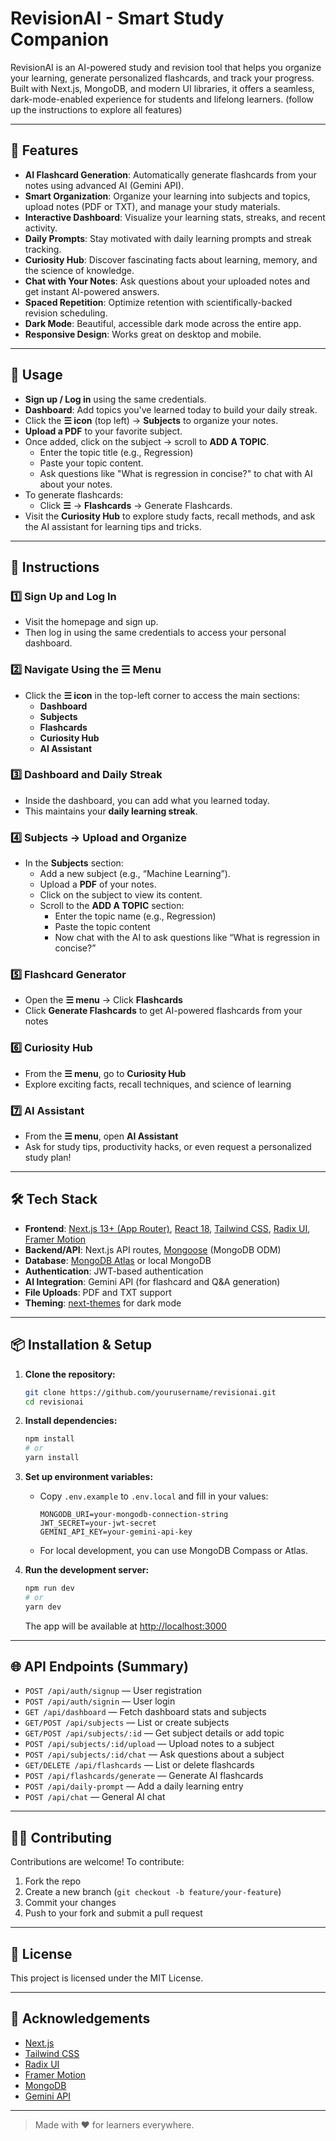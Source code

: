# RevisionAI - Smart Study Companion

RevisionAI is an AI-powered study and revision tool that helps you organize your learning, generate personalized flashcards, and track your progress. Built with Next.js, MongoDB, and modern UI libraries, it offers a seamless, dark-mode-enabled experience for students and lifelong learners. (follow up the instructions to explore all features)

---

## 🚀 Features

- **AI Flashcard Generation**: Automatically generate flashcards from your notes using advanced AI (Gemini API).
- **Smart Organization**: Organize your learning into subjects and topics, upload notes (PDF or TXT), and manage your study materials.
- **Interactive Dashboard**: Visualize your learning stats, streaks, and recent activity.
- **Daily Prompts**: Stay motivated with daily learning prompts and streak tracking.
- **Curiosity Hub**: Discover fascinating facts about learning, memory, and the science of knowledge.
- **Chat with Your Notes**: Ask questions about your uploaded notes and get instant AI-powered answers.
- **Spaced Repetition**: Optimize retention with scientifically-backed revision scheduling.
- **Dark Mode**: Beautiful, accessible dark mode across the entire app.
- **Responsive Design**: Works great on desktop and mobile.

---
## 📝 Usage

- **Sign up / Log in** using the same credentials.
- **Dashboard**: Add topics you've learned today to build your daily streak.
- Click the **☰ icon** (top left) → **Subjects** to organize your notes.
- **Upload a PDF** to your favorite subject.
- Once added, click on the subject → scroll to **ADD A TOPIC**.
  - Enter the topic title (e.g., Regression)
  - Paste your topic content.
  - Ask questions like "What is regression in concise?" to chat with AI about your notes.
- To generate flashcards:
  - Click **☰** → **Flashcards** → Generate Flashcards.
- Visit the **Curiosity Hub** to explore study facts, recall methods, and ask the AI assistant for learning tips and tricks.

---

## 📘 Instructions

### 1️⃣ Sign Up and Log In
- Visit the homepage and sign up.
- Then log in using the same credentials to access your personal dashboard.

### 2️⃣ Navigate Using the ☰ Menu
- Click the **☰ icon** in the top-left corner to access the main sections:
  - **Dashboard**
  - **Subjects**
  - **Flashcards**
  - **Curiosity Hub**
  - **AI Assistant**

### 3️⃣ Dashboard and Daily Streak
- Inside the dashboard, you can add what you learned today.
- This maintains your **daily learning streak**.

### 4️⃣ Subjects → Upload and Organize
- In the **Subjects** section:
  - Add a new subject (e.g., “Machine Learning”).
  - Upload a **PDF** of your notes.
  - Click on the subject to view its content.
  - Scroll to the **ADD A TOPIC** section:
    - Enter the topic name (e.g., Regression)
    - Paste the topic content
    - Now chat with the AI to ask questions like “What is regression in concise?”

### 5️⃣ Flashcard Generator
- Open the **☰ menu** → Click **Flashcards**
- Click **Generate Flashcards** to get AI-powered flashcards from your notes

### 6️⃣ Curiosity Hub
- From the **☰ menu**, go to **Curiosity Hub**
- Explore exciting facts, recall techniques, and science of learning

### 7️⃣ AI Assistant
- From the **☰ menu**, open **AI Assistant**
- Ask for study tips, productivity hacks, or even request a personalized study plan!
  
---

## 🛠️ Tech Stack

- **Frontend**: [Next.js 13+ (App Router)](https://nextjs.org/), [React 18](https://react.dev/), [Tailwind CSS](https://tailwindcss.com/), [Radix UI](https://www.radix-ui.com/), [Framer Motion](https://www.framer.com/motion/)
- **Backend/API**: Next.js API routes, [Mongoose](https://mongoosejs.com/) (MongoDB ODM)
- **Database**: [MongoDB Atlas](https://www.mongodb.com/atlas) or local MongoDB
- **Authentication**: JWT-based authentication
- **AI Integration**: Gemini API (for flashcard and Q&A generation)
- **File Uploads**: PDF and TXT support
- **Theming**: [next-themes](https://github.com/pacocoursey/next-themes) for dark mode

---

## 📦 Installation & Setup

1. **Clone the repository:**
   ```bash
   git clone https://github.com/yourusername/revisionai.git
   cd revisionai
   ```

2. **Install dependencies:**
   ```bash
   npm install
   # or
   yarn install
   ```

3. **Set up environment variables:**
   - Copy `.env.example` to `.env.local` and fill in your values:
     ```env
     MONGODB_URI=your-mongodb-connection-string
     JWT_SECRET=your-jwt-secret
     GEMINI_API_KEY=your-gemini-api-key
     ```
   - For local development, you can use MongoDB Compass or Atlas.

4. **Run the development server:**
   ```bash
   npm run dev
   # or
   yarn dev
   ```
   The app will be available at [http://localhost:3000](http://localhost:3000)

---

## 🌐 API Endpoints (Summary)

- `POST /api/auth/signup` — User registration
- `POST /api/auth/signin` — User login
- `GET /api/dashboard` — Fetch dashboard stats and subjects
- `GET/POST /api/subjects` — List or create subjects
- `GET/POST /api/subjects/:id` — Get subject details or add topic
- `POST /api/subjects/:id/upload` — Upload notes to a subject
- `POST /api/subjects/:id/chat` — Ask questions about a subject
- `GET/DELETE /api/flashcards` — List or delete flashcards
- `POST /api/flashcards/generate` — Generate AI flashcards
- `POST /api/daily-prompt` — Add a daily learning entry
- `POST /api/chat` — General AI chat

---

## 🧑‍💻 Contributing

Contributions are welcome! To contribute:
1. Fork the repo
2. Create a new branch (`git checkout -b feature/your-feature`)
3. Commit your changes
4. Push to your fork and submit a pull request

---

## 📄 License

This project is licensed under the MIT License.

---

## 🙏 Acknowledgements
- [Next.js](https://nextjs.org/)
- [Tailwind CSS](https://tailwindcss.com/)
- [Radix UI](https://www.radix-ui.com/)
- [Framer Motion](https://www.framer.com/motion/)
- [MongoDB](https://www.mongodb.com/)
- [Gemini API](https://ai.google.dev/gemini-api)

---

> Made with ❤️ for learners everywhere.
